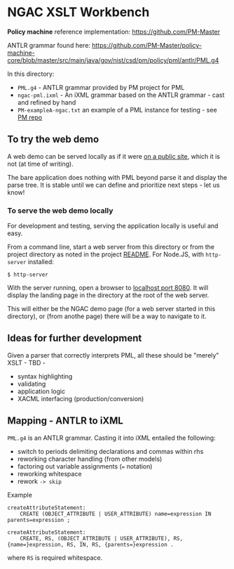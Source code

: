 # NGAC XSLT Workbench

**Policy machine** reference implementation: https://github.com/PM-Master

ANTLR grammar found here: https://github.com/PM-Master/policy-machine-core/blob/master/src/main/java/gov/nist/csd/pm/policy/pml/antlr/PML.g4

In this directory:

- `PML.g4` - ANTLR grammar provided by PM project for PML
- `ngac-pml.ixml` - An iXML grammar based on the ANTLR grammar - cast and refined by hand
- `PM-exampleA-ngac.txt` an example of a PML instance for testing - see [PM repo](https://github.com/PM-Master/policy-machine-core/tree/master/pml)

## To try the web demo

A web demo can be served locally as if it were [on a public site](https://pages.nist.gov/ixml-breadboard/ixml/ngac/index.html), which it is not (at time of writing).

The bare application does nothing with PML beyond parse it and display the parse tree. It is stable until we can define and prioritize next steps - let us know!

### To serve the web demo locally

For development and testing, serving the application locally is useful and easy.

From a command line, start a web server from this directory or from the project directory as noted in the project [README](../../README.md). For Node.JS, with `http-server` installed:

```
$ http-server
```

With the server running, open a browser to [localhost port 8080](http://localhost:8080/index.html). It will display the landing page in the directory at the root of the web server.

This will either be the NGAC demo page (for a web server started in this directory), or (from anothe page) there will be a way to navigate to it.

## Ideas for further development

Given a parser that correctly interprets PML, all these should be "merely" XSLT - TBD -

- syntax highlighting
- validating
- application logic
- XACML interfacing (production/conversion)


## Mapping - ANTLR to iXML

`PML.g4` is an ANTLR grammar. Casting it into iXML entailed the following:

- switch to periods delimiting declarations and commas within rhs
- reworking character handling (from other models)
- factoring out variable assignments (`=` notation)
- reworking whitespace
- rework `-> skip`

Example

```ANTLR
createAttributeStatement:
    CREATE (OBJECT_ATTRIBUTE | USER_ATTRIBUTE) name=expression IN parents=expression ;
```

```
createAttributeStatement:
    CREATE, RS, (OBJECT_ATTRIBUTE | USER_ATTRIBUTE), RS, {name=}expression, RS, IN, RS, {parents=}expression .
```

where `RS` is required whitespace.


